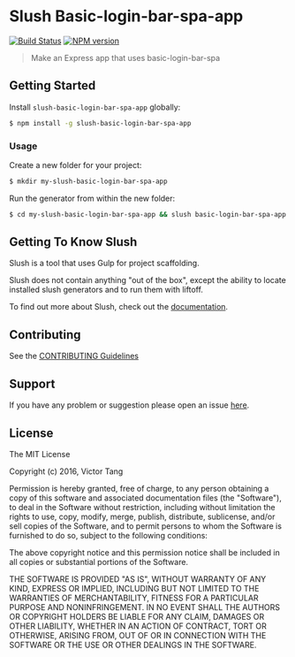 # Slush Basic-login-bar-spa-app 

[![Build Status](https://secure.travis-ci.org/vtange/slush-basic-login-bar-spa-app.png?branch=master)](https://travis-ci.org/vtange/slush-basic-login-bar-spa-app) [![NPM version](https://badge-me.herokuapp.com/api/npm/slush-basic-login-bar-spa-app.png)](http://badges.enytc.com/for/npm/slush-basic-login-bar-spa-app)

> Make an Express app that uses basic-login-bar-spa


## Getting Started

Install `slush-basic-login-bar-spa-app` globally:

```bash
$ npm install -g slush-basic-login-bar-spa-app
```

### Usage

Create a new folder for your project:

```bash
$ mkdir my-slush-basic-login-bar-spa-app
```

Run the generator from within the new folder:

```bash
$ cd my-slush-basic-login-bar-spa-app && slush basic-login-bar-spa-app
```

## Getting To Know Slush

Slush is a tool that uses Gulp for project scaffolding.

Slush does not contain anything "out of the box", except the ability to locate installed slush generators and to run them with liftoff.

To find out more about Slush, check out the [documentation](https://github.com/slushjs/slush).

## Contributing

See the [CONTRIBUTING Guidelines](https://github.com/vtange/slush-basic-login-bar-spa-app/blob/master/CONTRIBUTING.md)

## Support
If you have any problem or suggestion please open an issue [here](https://github.com/vtange/slush-basic-login-bar-spa-app/issues).

## License 

The MIT License

Copyright (c) 2016, Victor Tang

Permission is hereby granted, free of charge, to any person
obtaining a copy of this software and associated documentation
files (the "Software"), to deal in the Software without
restriction, including without limitation the rights to use,
copy, modify, merge, publish, distribute, sublicense, and/or sell
copies of the Software, and to permit persons to whom the
Software is furnished to do so, subject to the following
conditions:

The above copyright notice and this permission notice shall be
included in all copies or substantial portions of the Software.

THE SOFTWARE IS PROVIDED "AS IS", WITHOUT WARRANTY OF ANY KIND,
EXPRESS OR IMPLIED, INCLUDING BUT NOT LIMITED TO THE WARRANTIES
OF MERCHANTABILITY, FITNESS FOR A PARTICULAR PURPOSE AND
NONINFRINGEMENT. IN NO EVENT SHALL THE AUTHORS OR COPYRIGHT
HOLDERS BE LIABLE FOR ANY CLAIM, DAMAGES OR OTHER LIABILITY,
WHETHER IN AN ACTION OF CONTRACT, TORT OR OTHERWISE, ARISING
FROM, OUT OF OR IN CONNECTION WITH THE SOFTWARE OR THE USE OR
OTHER DEALINGS IN THE SOFTWARE.

